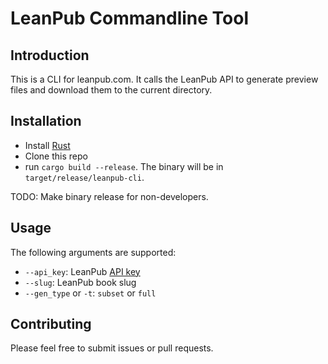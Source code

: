 # LeanPub Commandline Tool

## Introduction

This is a CLI for leanpub.com. It calls the LeanPub API to generate preview files and download them to the current directory.

## Installation

- Install [Rust](https://www.rust-lang.org/tools/install)
- Clone this repo
- run `cargo build --release`. The binary will be in `target/release/leanpub-cli`.

TODO: Make binary release for non-developers.

## Usage

The following arguments are supported:

- `--api_key`: LeanPub [API key](https://leanpub.com/author_dashboard/settings)
- `--slug`: LeanPub book slug
- `--gen_type` or `-t`: `subset` or `full`

## Contributing

Please feel free to submit issues or pull requests.
